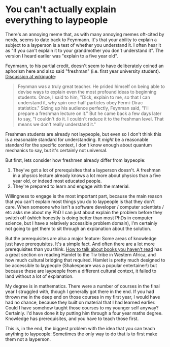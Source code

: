 # You can't actually explain everything to laypeople

There's an annoying meme that, as with many annoying memes oft-cited by nerds, seems to date back to Feynmann.
It's that your ability to explain a subject to a layperson is a test of whether you understand it.
I often hear it as "If you can't explain it to your grandmother you don't understand it". The version I heard earlier was "explain to a five year old".

Feynmann, to his partial credit, doesn't seem to have deliberately coined an aphorism here and also said "freshman" (i.e. first year university student). [Discussion at wikiquote](https://en.wikiquote.org/wiki/Talk:Richard_Feynman#Teaching_quote):

> Feynman was a truly great teacher. He prided himself on being able to devise ways to explain even the most profound ideas to beginning students. Once, I said to him, "Dick, explain to me, so that I can understand it, why spin one-half particles obey Fermi-Dirac statistics." Sizing up his audience perfectly, Feynman said, "I'll prepare a freshman lecture on it." But he came back a few days later to say, "I couldn't do it. I couldn't reduce it to the freshman level. That means we don't really understand it."

Freshman students are already not laypeople, but even so I don't think this is a reasonable standard for understanding.
It *might* be a reasonable standard for the specific context, I don't know enough about quantum mechanics to say, but it's certainly not universal.

But first, lets consider how freshmen already differ from laypeople:

1. They've got a lot of prerequisites that a layperson doesn't. A freshman in a physics lecture already knows a lot more about physics than a five year old, or indeed most educated people.
2. They're prepared to learn and engage with the material.

Willingness to engage is the most important part, because the main reason that you can't explain most things you do to laypeople is that they don't care. When someone who isn't a software developer / computer scientists / etc asks me about my PhD I can just about explain the problem before they switch off (which honestly is doing better than most PhDs in computer science, but I have a relatively accessible problem domain), I'm certainly not going to get them to sit through an explanation about the solution.

But the prerequisites are also a major feature: Some areas of knowledge just have prerequisites. It's a simple fact. And often there are a lot more prerequisites than you think. [How to talk about books you haven't read](https://notebook.drmaciver.com/posts/2020-02-18-12:24.html) has a great section on reading Hamlet to the Tiv tribe in Western Africa, and how much cultural bridging that required. Hamlet is pretty much designed to be accessible to laypeople (Shakespeare was a popular entertainer!) but because these are laypeople from a different cultural context, it failed to land without a lot of explanation.

My degree is in mathematics. There were a number of courses in the final year I struggled with, though I generally got there in the end. If you had thrown me in the deep end on those courses in my first year, I would have had no chance, because they built on material that I had learned earlier.
Could I have somehow taught those courses to my younger self anyway? Certainly. I'd have done it by putting him through a four year maths degree. Knowledge has prerequisites, and you have to teach those first.

This is, in the end, the biggest problem with the idea that you can teach anything to laypeople:
Sometimes the only way to do that is to first make them not a layperson.
